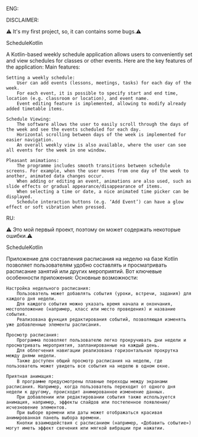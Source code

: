 ENG:

DISCLAIMER:

⚠️ It's my first project, so, it can contains some bugs.⚠️ 


ScheduleKotlin

A Kotlin-based weekly schedule application allows users to conveniently set and view schedules for classes or other events. Here are the key features of the application:
Main features:

    Setting a weekly schedule:
        User can add events (lessons, meetings, tasks) for each day of the week.
        For each event, it is possible to specify start and end time, location (e.g. classroom or location), and event name.
        Event editing feature is implemented, allowing to modify already added timetable items.

    Schedule Viewing:
        The software allows the user to easily scroll through the days of the week and see the events scheduled for each day.
        Horizontal scrolling between days of the week is implemented for easier navigation.
        An overall weekly view is also available, where the user can see all events for the week in one window.

    Pleasant animations:
        The programme includes smooth transitions between schedule screens. For example, when the user moves from one day of the week to another, animated data changes occur.
        When adding or editing an event, animations are also used, such as slide effects or gradual appearance/disappearance of items.
        When selecting a time or date, a nice animated time picker can be displayed.
        Schedule interaction buttons (e.g. ‘Add Event’) can have a glow effect or soft vibration when pressed.

RU:

⚠️ Это мой первый проект, поэтому он может содержать некоторые ошибки.⚠️ 


ScheduleKotlin

Приложение для составления расписания на неделю на базе Kotlin позволяет пользователям удобно составлять и просматривать расписание занятий или других мероприятий. Вот ключевые особенности приложения:
Основные возможности:

    Настройка недельного расписания:
        Пользователь может добавлять события (уроки, встречи, задания) для каждого дня недели.
        Для каждого события можно указать время начала и окончания, местоположение (например, класс или место проведения) и название события.
        Реализована функция редактирования событий, позволяющая изменять уже добавленные элементы расписания.

    Просмотр расписания:
        Программа позволяет пользователю легко прокручивать дни недели и просматривать мероприятия, запланированные на каждый день.
        Для облегчения навигации реализована горизонтальная прокрутка между днями недели.
        Также доступен общий просмотр расписания на неделю, где пользователь может увидеть все события на неделю в одном окне.

    Приятная анимация:
        В программе предусмотрены плавные переходы между экранами расписания. Например, когда пользователь переходит от одного дня недели к другому, происходит анимированное изменение данных.
        При добавлении или редактировании события также используется анимация, например, эффекты слайдов или постепенное появление/исчезновение элементов.
        При выборе времени или даты может отображаться красивая анимированная панель выбора времени.
        Кнопки взаимодействия с расписанием (например, «Добавить событие») могут иметь эффект свечения или мягкой вибрации при нажатии.
